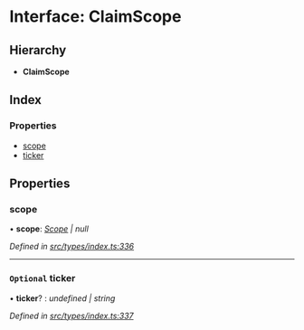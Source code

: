 # Interface: ClaimScope

## Hierarchy

* **ClaimScope**

## Index

### Properties

* [scope](claimscope.md#scope)
* [ticker](claimscope.md#optional-ticker)

## Properties

###  scope

• **scope**: *[Scope](scope.md) | null*

*Defined in [src/types/index.ts:336](https://github.com/PolymathNetwork/polymesh-sdk/blob/cfab557b/src/types/index.ts#L336)*

___

### `Optional` ticker

• **ticker**? : *undefined | string*

*Defined in [src/types/index.ts:337](https://github.com/PolymathNetwork/polymesh-sdk/blob/cfab557b/src/types/index.ts#L337)*
